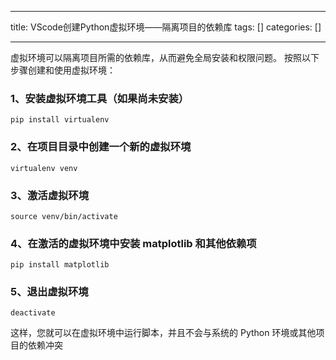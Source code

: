 
--- 
title:  VScode创建Python虚拟环境——隔离项目的依赖库 
tags: []
categories: [] 

---
虚拟环境可以隔离项目所需的依赖库，从而避免全局安装和权限问题。 按照以下步骤创建和使用虚拟环境：

### 1、安装虚拟环境工具（如果尚未安装）

```
pip install virtualenv

```

### 2、在项目目录中创建一个新的虚拟环境

```
virtualenv venv

```

### 3、激活虚拟环境

```
source venv/bin/activate

```

### 4、在激活的虚拟环境中安装 matplotlib 和其他依赖项

```
pip install matplotlib

```

### 5、退出虚拟环境

```
deactivate

```

这样，您就可以在虚拟环境中运行脚本，并且不会与系统的 Python 环境或其他项目的依赖冲突
